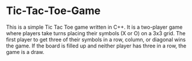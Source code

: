 # Tic-Tac-Toe-Game
This is a simple Tic Tac Toe game written in C++. It is a two-player game where players take turns placing their symbols (X or O) on a 3x3 grid. The first player to get three of their symbols in a row, column, or diagonal wins the game. If the board is filled up and neither player has three in a row, the game is a draw.
